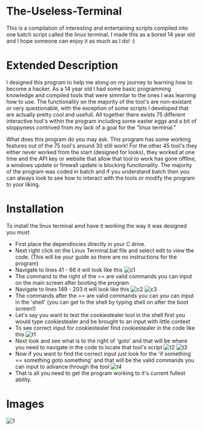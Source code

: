 # The-Useless-Terminal
This is a compilation of interesting and entertaining scripts compiled into one batch script called the linux terminal. I made this as a bored 14 year old and I hope someone can enjoy it as much as I do! :)

# Extended Description
I designed this program to help me along on my journey to learning how to become a hacker. As a 14 year old I had some basic programming knowledge and compiled tools that were simmilar to the ones I was learning how to use. The functionality on the majority of the tool's are non-existant or very questionable, with the exception of some scripts I developed that are actually pretty cool and usefull. All together there exists 75 different interactive tool's within the program including some easter eggs and a bit of sloppyness contrived from my lack of a goal for the "linux terminal."

What does this program do you may ask. This program has some working features out of the 75 tool's around 30 still work! For the other 45 tool's they either never worked from the start (designed for looks), they worked at one time and the API key or website that allow that tool to work has gone offline, a windows update or firewall update is blocking functionality. The majority of the program was coded in batch and if you understand batch then you can always look to see how to interact with the tools or modify the program to your liking.

# Installation
To install the linux terminal amd have it working the way it was designed you must
- First place the dependincies directly in your C drive.
- Next right click on the Linux Terminal.bat file and select edit to view the code. (This will be your guide as there are no instructions for the program)
- Navigate to lines 41 - 66 it will look like this
![c1](https://github.com/Matrix07ksa/Brute_Force/assets/149164084/3bb06993-4fa0-4ebe-8e76-d21b9e2d473b)
- The command to the right of the == are valid commands you can input on the main screen after booting the program
- Navigate to lines 149 - 203 it will look like this
![c2](https://github.com/Matrix07ksa/Brute_Force/assets/149164084/b499379d-350f-4ca3-8f34-4470f89a46d6)
![c3](https://github.com/Matrix07ksa/Brute_Force/assets/149164084/bc583abb-ef48-496b-b331-e2fdd44b8986)
- The commands after the == are valid commands you can you can input in the 'shell' (you can get to the shell by typing shell on after the boot screen!)
- Let's say you want to test the cookiestealer tool in the shell first you would type cookiestealer and be brought to an input with little context
- To see correct input for cookiestealer find cookiestealer in the code like this
![t1](https://github.com/Matrix07ksa/Brute_Force/assets/149164084/3acd1141-7d07-48be-a9ea-7619aa2ce674)
- Next look and see what is to the right of 'goto' and that will be where you need to navigate in the code to locate that tool's script
![t2](https://github.com/Matrix07ksa/Brute_Force/assets/149164084/da8c9143-4114-448a-820e-c291dd336c19)
![t3](https://github.com/Matrix07ksa/Brute_Force/assets/149164084/d1a39393-f96c-4efe-8d4e-bcedb86f1433)
- Now if you want to find the correct input just look for the 'if something == something goto something' and that will be the valid commands you can input to advance through the tool
![t4](https://github.com/Matrix07ksa/Brute_Force/assets/149164084/d995d860-6930-47ed-b4dd-40b789b6a20f)
- That is all you need to get the program working to it's current fullest ability.

# Images

![1](https://github.com/blackmagic2023/The-Useless-Terminal/assets/149164084/d39d3a32-17f8-44ff-ada3-65b579703bef)
